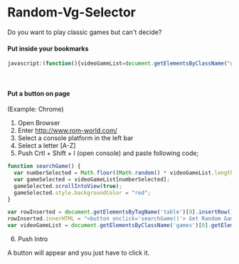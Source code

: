 Random-Vg-Selector
==================

Do you want to play classic games but can't decide? 

#### Put inside your bookmarks

```js
javascript:(function(){videoGameList=document.getElementsByClassName("games")[0].getElementsByTagName("a"),numberSelected=Math.floor(Math.random()*videoGameList.length+1),gameSelected=videoGameList[numberSelected],gameSelected.scrollIntoView(!0),gameSelected.style.backgroundColor="red"})();
```

<br>

#### Put a button on page

(Example: Chrome)
1. Open Browser 
2. Enter http://www.rom-world.com/
3. Select a console platform in the left bar
4. Select a letter [A-Z]
5. Push Crtl + Shift + I (open console) and paste following code;

```js
function searchGame() {
  var numberSelected = Math.floor((Math.random() * videoGameList.length) + 1);
  var gameSelected = videoGameList[numberSelected];
  gameSelected.scrollIntoView(true);
  gameSelected.style.backgroundColor = "red";
}

var rowInserted = document.getElementsByTagName('table')[9].insertRow();
rowInserted.innerHTML = "<button onclick='searchGame()'> Get Random Game </button>";
var videoGameList = document.getElementsByClassName('games')[0].getElementsByTagName('a');
```
6. Push Intro

A button will appear and you just have to click it.
